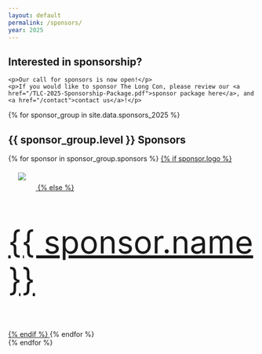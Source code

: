 ```yaml
---
layout: default
permalink: /sponsors/
year: 2025
---
```


<div class="row marketing">
    <style>
      img.sponsorlogo { max-height:200px; max-width:450px; display:inline-block; padding:20px; }
      a.sponsortext { font-size:30px; font-weight:bold; display:inline-block; padding:20px }
    </style>
  <div class="col-lg-12">
    <h2>Interested in sponsorship?</h2>

    <p>Our call for sponsors is now open!</p>
    <p>If you would like to sponsor The Long Con, please review our <a href="/TLC-2025-Sponsorship-Package.pdf">sponsor package here</a>, and <a href="/contact">contact us</a>!</p>
  </div>
  {% for sponsor_group in site.data.sponsors_2025 %}
  <div class="col-lg-12">
    <h2>{{ sponsor_group.level }} Sponsors</h2>
    {% for sponsor in sponsor_group.sponsors %}
    <a href="{{ sponsor.link }}" target="_blank">
      {% if sponsor.logo %}
      <img class="sponsorlogo" src="/logos/{{ sponsor.logo }}" {% if sponsor.scale %} style="transform: scale({{ sponsor.scale }})" {% endif %} />
      {% else %}
      <p style="font-size: 4rem">{{ sponsor.name }}</p>
      {% endif %}
    </a>
    {% endfor %}
  </div>
  {% endfor %}
</div>

